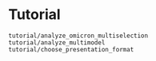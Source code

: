 # Tutorial

```{toctree}
tutorial/analyze_omicron_multiselection
tutorial/analyze_multimodel
tutorial/choose_presentation_format
```
